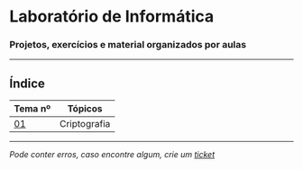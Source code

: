 # Laboratório de Informática
### Projetos, exercícios e material organizados por aulas

---
## Índice
| Tema nº                                                                  | Tópicos                                |
|--------------------------------------------------------------------------|-----------------------|
| [01](https://github.com/TiagoRG/uaveiro-leci/tree/master/1ano/2semestre/labi/tema01) | Criptografia |
---
*Pode conter erros, caso encontre algum, crie um* [*ticket*](https://github.com/TiagoRG/uaveiro-leci/issues/new)
